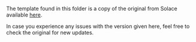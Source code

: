 The template found in this folder is a copy of the original from Solace available [here](https://github.com/SolaceLabs/solace-single-docker-compose).

In case you experience any issues with the version given here, feel free to check the original for new updates.